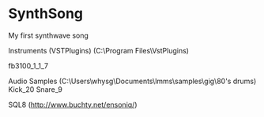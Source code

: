 # SynthSong
My first synthwave song

Instruments (VSTPlugins) (C:\Program Files\VstPlugins)

fb3100_1_1_7

Audio Samples (C:\Users\whysg\Documents\lmms\samples\gig\80's drums)
Kick_20
Snare_9

SQL8 (http://www.buchty.net/ensoniq/)
